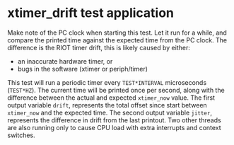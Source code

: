 # xtimer_drift test application

Make note of the PC clock when starting this test. Let it run for a while, and
compare the printed time against the expected time from the PC clock. The
difference is the RIOT timer drift, this is likely caused by either:

- an inaccurate hardware timer, or
- bugs in the software (xtimer or periph/timer)

This test will run a periodic timer every `TEST*INTERVAL` microseconds (`TEST*HZ`).
The current time will be printed once per second, along with the difference
between the actual and expected `xtimer_now` value. The first output variable
`drift`, represents the total offset since start between `xtimer_now` and the
expected time. The second output variable `jitter`, represents the difference
in drift from the last printout. Two other threads are also running only to
cause CPU load with extra interrupts and context switches.
